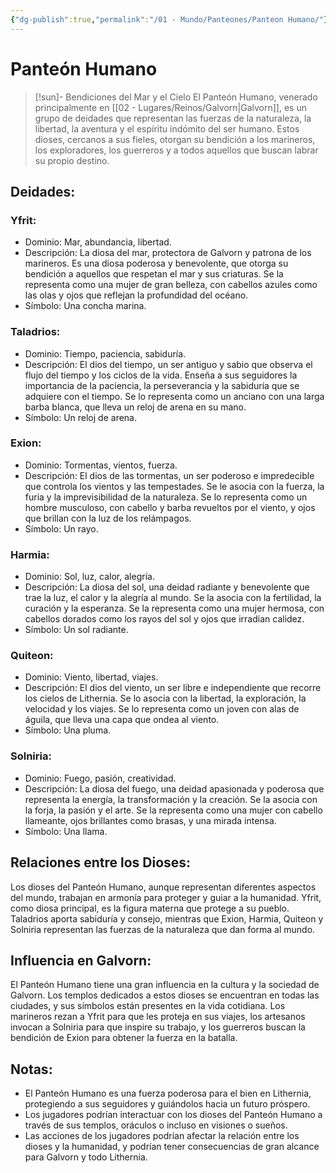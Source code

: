 ```yaml
---
{"dg-publish":true,"permalink":"/01 - Mundo/Panteones/Panteon Humano/"}
---
```



# Panteón Humano

> [!sun]-  Bendiciones del Mar y el Cielo
> El Panteón Humano,  venerado principalmente en [[02 - Lugares/Reinos/Galvorn\|Galvorn]],  es un grupo de deidades que representan las fuerzas de la naturaleza,  la libertad,  la aventura y el espíritu indómito del ser humano.  Estos dioses,  cercanos a sus fieles,  otorgan su bendición a los marineros,  los exploradores,  los guerreros y a todos aquellos que buscan labrar su propio destino.


## Deidades:

### Yfrit:

* Dominio:  Mar,  abundancia,  libertad.
* Descripción:  La diosa del mar,  protectora de Galvorn y patrona de los marineros.  Es una diosa poderosa y benevolente,  que otorga su bendición a aquellos que respetan el mar y sus criaturas.  Se la representa como una mujer de gran belleza,  con cabellos azules como las olas y ojos que reflejan la profundidad del océano.
* Símbolo:  Una concha marina.

### Taladrios:

* Dominio:  Tiempo,  paciencia,  sabiduría.
* Descripción:  El dios del tiempo,  un ser antiguo y sabio que observa el flujo del tiempo y los ciclos de la vida.  Enseña a sus seguidores la importancia de la paciencia,  la perseverancia y la sabiduría que se adquiere con el tiempo.  Se lo representa como un anciano con una larga barba blanca,  que lleva un reloj de arena en su mano.
* Símbolo:  Un reloj de arena.

### Exion:

* Dominio:  Tormentas,  vientos,  fuerza.
* Descripción:  El dios de las tormentas,  un ser poderoso e impredecible que controla los vientos y las tempestades.   Se le asocia con la fuerza,  la furia y la imprevisibilidad de la naturaleza.   Se lo representa como un hombre musculoso,  con cabello y barba revueltos por el viento,  y ojos que brillan con la luz de los relámpagos.
* Símbolo:  Un rayo.

### Harmia:

* Dominio:  Sol,  luz,  calor,  alegría.
* Descripción:  La diosa del sol,  una deidad radiante y benevolente que trae la luz,  el calor y la alegría al mundo.  Se la asocia con la fertilidad,  la curación y la esperanza.  Se la representa como una mujer hermosa,  con cabellos dorados como los rayos del sol y ojos que irradian calidez.
* Símbolo:  Un sol radiante.

### Quiteon:

* Dominio:  Viento,  libertad,  viajes.
* Descripción:  El dios del viento,  un ser libre e independiente que recorre los cielos de Lithernia.  Se lo asocia con la libertad,  la exploración,  la velocidad y los viajes.  Se lo representa como un joven con alas de águila,  que lleva una capa que ondea al viento.
* Símbolo:  Una pluma.

### Solniria:

* Dominio:  Fuego,  pasión,  creatividad.
* Descripción:  La diosa del fuego,  una deidad apasionada y poderosa que representa la energía,  la transformación y la creación.  Se la asocia con la forja,  la pasión y el arte.  Se la representa como una mujer con cabello llameante,  ojos brillantes como brasas,  y una mirada intensa.
* Símbolo:  Una llama.

##  Relaciones entre los Dioses:

Los dioses del Panteón Humano,  aunque representan diferentes aspectos del mundo,  trabajan en armonía para proteger y guiar a la humanidad.  Yfrit,  como diosa principal,  es la figura materna que protege a su pueblo.  Taladrios aporta sabiduría y consejo,  mientras que Exion,  Harmia,  Quiteon y Solniria representan las fuerzas de la naturaleza que dan forma al mundo.

## Influencia en Galvorn:

El Panteón Humano tiene una gran influencia en la cultura y la sociedad de Galvorn.  Los templos dedicados a estos dioses se encuentran en todas las ciudades,  y sus símbolos están presentes en la vida cotidiana.  Los marineros rezan a Yfrit para que les proteja en sus viajes,  los artesanos invocan a Solniria para que inspire su trabajo,  y los guerreros buscan la bendición de Exion para obtener la fuerza en la batalla.

## Notas:

* El Panteón Humano es una fuerza poderosa para el bien en Lithernia,  protegiendo a sus seguidores y guiándolos hacia un futuro próspero.
* Los jugadores podrían interactuar con los dioses del Panteón Humano a través de sus templos,  oráculos o incluso en visiones o sueños.
* Las acciones de los jugadores podrían afectar la relación entre los dioses y la humanidad,  y podrían tener consecuencias de gran alcance para Galvorn y todo Lithernia.

